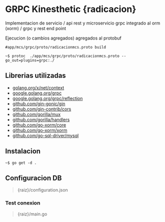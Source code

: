 
# GRPC Kinesthetic {radicacion}
Implementacion de servicio / api rest y microservicio grpc integrado al orm (xorm) / grpc y rest end point

Ejecucion  (o cambios agregados) agregados al protobuf

 `#app/mcs/grpc/proto/radicacionmcs.proto build`

```console
~$ protoc  ./app/mcs/grpc/proto/radicacionmcs.proto --go_out=plugins=grpc:./
```

## Librerias utilizadas 

* [golang.org/x/net/context](https://godoc.org/golang.org/x/net/context)
* [google.golang.org/grpc](https://godoc.org/google.golang.org/grpc) 
* [google.golang.org/grpc/reflection](https://godoc.org/google.golang.org/grpc/reflection)
* [github.com/gin-gonic/gin](https://github.com/gin-gonic/gin)
* [github.com/gin-contrib/cors](https://github.com/gin-contrib/cors)
* [github.com/gorilla/mux](https://github.com/gorilla/mux)
* [github.com/gorilla/handlers](https://github.com/gorilla/handlers)
* [github.com/go-xorm/core](https://github.com/go-xorm/core)
* [github.com/go-xorm/xorm](https://github.com/go-xorm/xorm)
* [github.com/go-sql-driver/mysql](https://github.com/go-sql-driver/mysql)

## Instalacion 

```console
~$ go get -d .
```

## Configuracion DB

> {raiz}/configuration.json

### Test conexion
> {raiz}/main.go
